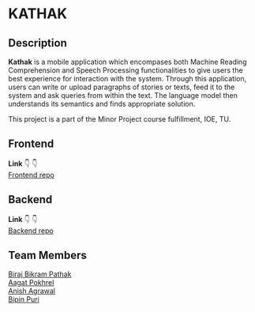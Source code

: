 # KATHAK

## Description
**Kathak** is a mobile application which encompases both Machine Reading
Comprehension and Speech Processing functionalities to give users the best experience
for interaction with the system. Through this application, users can write or upload
paragraphs of stories or texts, feed it to the system and ask queries from within the text.
The language model then understands its semantics and finds appropriate solution.

This project is a part of the Minor Project course fulfillment, IOE, TU.

## Frontend
**Link** :point_down:	:point_down:	<br/>
[Frontend repo](https://github.com/BPATHAK10/KATHAK-frontend)

## Backend
**Link** :point_down:	:point_down:	<br/>
[Backend repo](https://github.com/BPATHAK10/KATHAK-backend)

## Team Members
[Biraj Bikram Pathak](https://github.com/BPATHAK10) <br/>
[Aagat Pokhrel](https://github.com/aagatp) <br/>
[Anish Agrawal](https://github.com/ANISHagrawall) <br/>
[Bipin Puri](https://github.com/Puri-Bipin) <br/>
